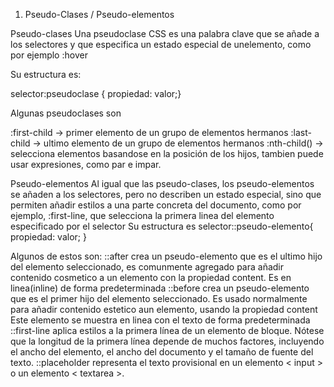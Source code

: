 1. Pseudo-Clases / Pseudo-elementos

Pseudo-clases
Una pseudoclase CSS es una palabra clave que se añade a los selectores y que especifica un estado especial de unelemento, como por ejemplo :hover

Su estructura es:

selector:pseudoclase { propiedad: valor;}

Algunas pseudoclases son

:first-child -> primer elemento de un grupo de elementos hermanos
:last-child -> ultimo elemento de un grupo de elementos hermanos
:nth-child() -> selecciona elementos basandose en la posición de los hijos, tambien puede usar expresiones, como par e impar.

Pseudo-elementos
Al igual que las pseudo-clases, los pseudo-elementos se añaden a los selectores, pero no describen un estado especial, sino que permiten añadir estilos a una parte concreta del documento, como por ejemplo, :first-line, que selecciona la primera linea del elemento especificado por el selector
Su estructura es
selector::pseudo-elemento{ propiedad: valor; }

Algunos de estos son:
::after crea un pseudo-elemento que es el ultimo hijo del elemento seleccionado, es comunmente agregado para añadir contenido cosmetico a un elemento con la propiedad content. Es en linea(inline) de forma predeterminada
::before crea un pseudo-elemento que es el primer hijo del elemento seleccionado. Es usado normalmente para añadir contenido estetico aun elemento, usando la propiedad content Este elemento se muestra en linea con el texto de forma predeterminada
::first-line aplica estilos a la primera línea de un elemento de bloque. Nótese que la
longitud de la primera línea depende de muchos factores, incluyendo el ancho del
elemento, el ancho del documento y el tamaño de fuente del texto.
::placeholder representa el texto provisional en un elemento < input > o un
elemento < textarea >.
